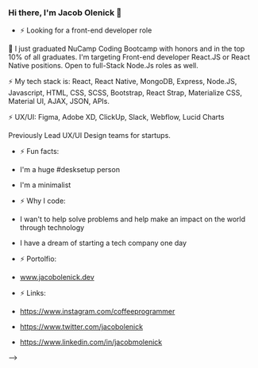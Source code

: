 ### Hi there, I'm Jacob Olenick 👋

- ⚡ Looking for a front-end developer role

🔭  I just graduated NuCamp Coding Bootcamp with honors and in the top 10% of all graduates. I'm targeting Front-end developer React.JS or React Native positions. Open to full-Stack Node.Js roles as well.

⚡ My tech stack is: React, React Native, MongoDB, Express, Node.JS, Javascript, HTML, CSS, SCSS, Bootstrap, React Strap, Materialize CSS, Material UI, AJAX, JSON, APIs.

⚡ UX/UI: Figma, Adobe XD, ClickUp, Slack, Webflow, Lucid Charts

Previously Lead UX/UI Design teams for startups.


- ⚡ Fun facts: 


- I'm a huge #desksetup person

- I'm a minimalist


- ⚡ Why I code:


- I wan't to help solve problems and help make an impact on the world through technology


- I have a dream of starting a tech company one day



- ⚡ Portolfio:

- www.jacobolenick.dev



- ⚡ Links:

- https://www.instagram.com/coffeeprogrammer
- https://www.twitter.com/jacobolenick
- https://www.linkedin.com/in/jacobmolenick

-->
